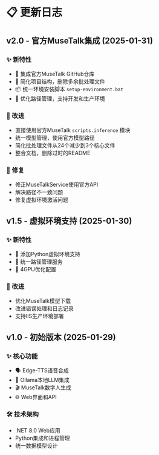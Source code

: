 # 📋 更新日志

## v2.0 - 官方MuseTalk集成 (2025-01-31)

### ✨ 新特性
- 🎯 集成官方MuseTalk GitHub仓库
- 🧹 简化项目结构，删除多余批处理文件
- 📦 统一环境安装脚本 `setup-environment.bat`
- 🔧 优化路径管理，支持开发和生产环境

### 🔧 改进
- 直接使用官方MuseTalk `scripts.inference` 模块
- 统一模型管理，使用官方模型路径
- 简化批处理文件从24个减少到3个核心文件
- 整合文档，删除过时的README

### 🐛 修复
- 修正MuseTalkService使用官方API
- 解决路径不一致问题
- 修复虚拟环境激活问题

## v1.5 - 虚拟环境支持 (2025-01-30)

### ✨ 新特性
- 🐍 添加Python虚拟环境支持
- 🔧 统一路径管理服务
- 🎯 4GPU优化配置

### 🔧 改进
- 优化MuseTalk模型下载
- 改进错误处理和日志记录
- 支持IIS生产环境部署

## v1.0 - 初始版本 (2025-01-29)

### ✨ 核心功能
- 🗣️ Edge-TTS语音合成
- 🧠 Ollama本地LLM集成
- 🎬 MuseTalk数字人生成
- 🌐 Web界面和API

### 🛠️ 技术架构
- .NET 8.0 Web应用
- Python集成和进程管理
- 统一数据模型设计